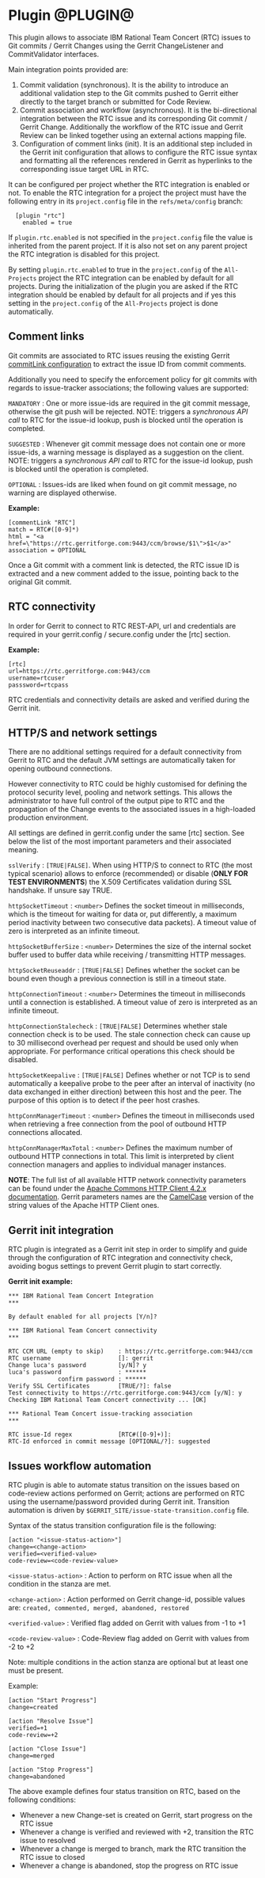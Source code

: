 Plugin @PLUGIN@
===============

This plugin allows to associate IBM Rational Team Concert (RTC) issues to Git commits / Gerrit
Changes using the Gerrit ChangeListener and CommitValidator interfaces.

Main integration points provided are:

1. Commit validation (synchronous). It is the ability to introduce an additional validation
step to the Git commits pushed to Gerrit either directly to the target branch or submitted
for Code Review.
2. Commit association and workflow (asynchronous). It is the bi-directional integration between
the RTC issue and its corresponding Git commit / Gerrit Change. Additionally the workflow of
the RTC issue and Gerrit Review can be linked together using an external actions mapping file.
3. Configuration of comment links (init). It is an additional step included in the Gerrit init
configuration that allows to configure the RTC issue syntax and formatting all the references
rendered in Gerrit as hyperlinks to the corresponding issue target URL in RTC.

It can be configured per project whether the RTC integration is
enabled or not. To enable the RTC integration for a project the
project must have the following entry in its `project.config` file in
the `refs/meta/config` branch:

```
  [plugin "rtc"]
    enabled = true
```

If `plugin.rtc.enabled` is not specified in the `project.config` file
the value is inherited from the parent project. If it is also not set
on any parent project the RTC integration is disabled for this
project.

By setting `plugin.rtc.enabled` to true in the `project.config` of the
`All-Projects` project the RTC integration can be enabled by default
for all projects. During the initialization of the plugin you are asked
if the RTC integration should be enabled by default for all projects
and if yes this setting in the `project.config` of the `All-Projects`
project is done automatically.

Comment links
----------------

Git commits are associated to RTC issues reusing the existing Gerrit
[commitLink configuration][1] to extract the issue ID from commit comments.

[1]: ../../../Documentation/config-gerrit.html#__a_id_commentlink_a_section_commentlink

Additionally you need to specify the enforcement policy for git commits
with regards to issue-tracker associations; the following values are supported:

`MANDATORY`
:	One or more issue-ids are required in the git commit message, otherwise
	the git push will be rejected. 
	NOTE: triggers a *synchronous API call* to RTC for the issue-id lookup, push
	is blocked until the operation is completed.

`SUGGESTED`
:	Whenever git commit message does not contain one or more issue-ids,
	a warning message is displayed as a suggestion on the client.
	NOTE: triggers a *synchronous API call* to RTC for the issue-id lookup, push
	is blocked until the operation is completed.

`OPTIONAL`
:	 Issues-ids are liked when found on git commit message, no warning are
	 displayed otherwise.

**Example:**

    [commentLink "RTC"]
    match = RTC#([0-9]*)
    html = "<a href=\"https://rtc.gerritforge.com:9443/ccm/browse/$1\">$1</a>"
    association = OPTIONAL

Once a Git commit with a comment link is detected, the RTC issue ID
is extracted and a new comment added to the issue, pointing back to
the original Git commit.

RTC connectivity
-----------------

In order for Gerrit to connect to RTC REST-API, url and credentials
are required in your gerrit.config / secure.config under the [rtc] section.

**Example:**

    [rtc]
    url=https://rtc.gerritforge.com:9443/ccm
    username=rtcuser
    passsword=rtcpass

RTC credentials and connectivity details are asked and verified during the Gerrit init.

HTTP/S and network settings
---------------------------

There are no additional settings required for a default connectivity from Gerrit
to RTC and the default JVM settings are automatically taken for opening outbound 
connections.

However connectivity to RTC could be highly customised for defining the protocol
security level, pooling and network settings. This allows the administrator
to have full control of the output pipe to RTC and the propagation of the Change events
to the associated issues in a high-loaded production environment.

All settings are defined in gerrit.config under the same [rtc] section.
See below the list of the most important parameters and their associated meaning.

`sslVerify`
:	`[TRUE|FALSE]`. When using HTTP/S to connect to RTC (the most typical scenario)
	allows to enforce (recommended) or disable (**ONLY FOR TEST ENVIRONMENTS**) the 
	X.509 Certificates validation during SSL handshake. If unsure say TRUE.
	
`httpSocketTimeout`
:	`<number>` Defines the socket timeout in milliseconds,
    which is the timeout for waiting for data  or, put differently,
    a maximum period inactivity between two consecutive data packets).
    A timeout value of zero is interpreted as an infinite timeout.

`httpSocketBufferSize`
:	`<number>` Determines the size of the internal socket buffer used to buffer data
    while receiving / transmitting HTTP messages.

`httpSocketReuseaddr`
:	`[TRUE|FALSE]` Defines whether the socket can be bound even though a previous connection is
    still in a timeout state.

`httpConnectionTimeout`
:	`<number>` Determines the timeout in milliseconds until a connection is established.
    A timeout value of zero is interpreted as an infinite timeout.

`httpConnectionStalecheck`
:	`[TRUE|FALSE]` Determines whether stale connection check is to be used. The stale
    connection check can cause up to 30 millisecond overhead per request and
    should be used only when appropriate. For performance critical
    operations this check should be disabled.

`httpSocketKeepalive`
:	`[TRUE|FALSE]` Defines whether or not TCP is to send automatically a keepalive probe to the peer
	after an interval of inactivity (no data exchanged in either direction) between this
	host and the peer. The purpose of this option is to detect if the peer host crashes.
	
`httpConnManagerTimeout`
:	`<number>` Defines the timeout in milliseconds used when retrieving a free connection from the pool
	of outbound HTTP connections allocated.
	
`httpConnManagerMaxTotal`
:	`<number>` Defines the maximum number of outbound HTTP connections in total.
    This limit is interpreted by client connection managers and applies to individual manager instances.

**NOTE**: The full list of all available HTTP network connectivity parameters can be found under
the [Apache Commons HTTP Client 4.2.x documentation](http://hc.apache.org/httpcomponents-client-ga/httpclient/apidocs/index.html?org/apache/http/client/params/ClientPNames.html). Gerrit parameters names are the [CamelCase](http://en.wikipedia.org/wiki/Camelcase) version of the string
values of the Apache HTTP Client ones.


Gerrit init integration
-----------------------

RTC plugin is integrated as a Gerrit init step in order to simplify and guide
through the configuration of RTC integration and connectivity check, avoiding
bogus settings to prevent Gerrit plugin to start correctly.

**Gerrit init example:**

    *** IBM Rational Team Concert Integration
    ***

    By default enabled for all projects [Y/n]?

    *** IBM Rational Team Concert connectivity
	*** 

	RTC CCM URL (empty to skip)    : https://rtc.gerritforge.com:9443/ccm
	RTC username                   []: gerrit
	Change luca's password         [y/N]? y
	luca's password                : ******
	              confirm password : ******
	Verify SSL Certificates        [TRUE/?]: false
	Test connectivity to https://rtc.gerritforge.com:9443/ccm [y/N]: y
	Checking IBM Rational Team Concert connectivity ... [OK]

	*** Rational Team Concert issue-tracking association
	*** 

	RTC issue-Id regex             [RTC#([0-9]+)]: 
	RTC-Id enforced in commit message [OPTIONAL/?]: suggested
	
Issues workflow automation
--------------------------

RTC plugin is able to automate status transition on the issues based on
code-review actions performed on Gerrit; actions are performed on RTC using
the username/password provided during Gerrit init.
Transition automation is driven by `$GERRIT_SITE/issue-state-transition.config` file.

Syntax of the status transition configuration file is the following:

    [action "<issue-status-action>"]
    change=<change-action>
    verified=<verified-value>
    code-review=<code-review-value>

`<issue-status-action>`
:	Action to perform on RTC issue when all the condition in the stanza are met.

`<change-action>`
:	Action performed on Gerrit change-id, possible values are:
	`created, commented, merged, abandoned, restored`

`<verified-value>`
:	Verified flag added on Gerrit with values from -1 to +1

`<code-review-value>`
:	Code-Review flag added on Gerrit with values from -2 to +2

Note: multiple conditions in the action stanza are optional but at least one must be present.

Example:

    [action "Start Progress"]
    change=created

    [action "Resolve Issue"]
    verified=+1
    code-review=+2

    [action "Close Issue"]
    change=merged

    [action "Stop Progress"]
    change=abandoned

The above example defines four status transition on RTC, based on the following conditions:

* Whenever a new Change-set is created on Gerrit, start progress on the RTC issue
* Whenever a change is verified and reviewed with +2, transition the RTC issue to resolved
* Whenever a change is merged to branch, mark the RTC transition the RTC issue to closed
* Whenever a change is abandoned, stop the progress on RTC issue
